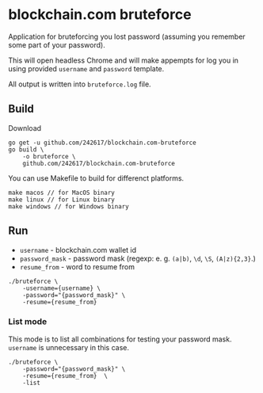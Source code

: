 # blockchain.com bruteforce

Application for bruteforcing you lost password (assuming you remember some part of your password).

This will open headless Chrome and will make appempts for log you in using provided `username` and `password` template.

All output is written into `bruteforce.log` file.

## Build

Download
```
go get -u github.com/242617/blockchain.com-bruteforce
go build \
    -o bruteforce \
    github.com/242617/blockchain.com-bruteforce
```
You can use Makefile to build for differenct platforms.
```
make macos // for MacOS binary
make linux // for Linux binary
make windows // for Windows binary
```


## Run

* `username` - blockchain.com wallet id
* `password_mask` - password mask (regexp: e. g. `(a|b)`, `\d`, `\S`, `(A|z){2,3}`.)
* `resume_from` - word to resume from

```
./bruteforce \
    -username={username} \
    -password="{password_mask}" \
    -resume={resume_from}
```

### List mode

This mode is to list all combinations for testing your password mask. `username` is unnecessary in this case.
```
./bruteforce \
    -password="{password_mask}" \
    -resume={resume_from}  \
    -list
```